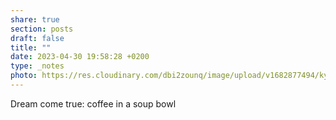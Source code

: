 ```yaml
---
share: true
section: posts
draft: false
title: ""
date: 2023-04-30 19:58:28 +0200
type: _notes
photo: https://res.cloudinary.com/dbi2zounq/image/upload/v1682877494/kyddralerkxxvkmmkjpa.jpg
---
```


Dream come true: coffee in a soup bowl
